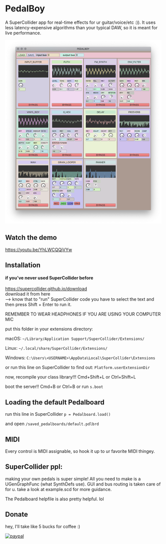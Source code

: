 
# PedalBoy
A SuperCollider app for real-time effects for ur guitar/voice/etc :)). It uses less latency-expensive algorithms than your typical DAW, so it is meant for live performance.

![img](classes/lib/img/pdlbrd.png)


## Watch the demo
https://youtu.be/YhLWCQQjVYw

## Installation

#### if you've never used SuperCollider before
https://supercollider.github.io/download <br>
download it from here <br>
--> know that to "run" SuperCollider code you have to select the text
and then press Shift + Enter to run it. 

REMEMBER TO WEAR HEADPHONES IF YOU ARE USING YOUR COMPUTER MIC

put this folder in your extensions directory:

macOS:
`~/Library/Application Support/SuperCollider/Extensions/`

Linux:
`~/.local/share/SuperCollider/Extensions/`

Windows:
`C:\Users\<USERNAME>\AppData\Local\SuperCollider\Extensions`

or run this line on SuperCollider to find out:
`Platform.userExtensionDir`

now, recompile your class library!!!
Cmd+Shift+L or Ctrl+Shift+L

boot the server!!
Cmd+B or Ctrl+B
or run `s.boot`

## Loading the default Pedalboard
run this line in SuperCollider
`p = Pedalboard.load()`

and open `/saved_pedalboards/default.pdlbrd`

## MIDI
Every control is MIDI assignable, so hook it up to ur favorite MIDI thingey.

## SuperCollider ppl:
making your own pedals is super simple! All you need to make is a UGenGraphFunc (what SynthDefs use). GUI and bus routing is taken care of for u.
take a look at example.scd for more guidance.

The Pedalboard helpfile is also pretty helpful. lol

## Donate
hey, I'll take like 5 bucks for coffee :)

[![paypal](https://www.paypalobjects.com/en_US/i/btn/btn_donateCC_LG.gif)](https://www.paypal.me/hugofloresgarcia)
